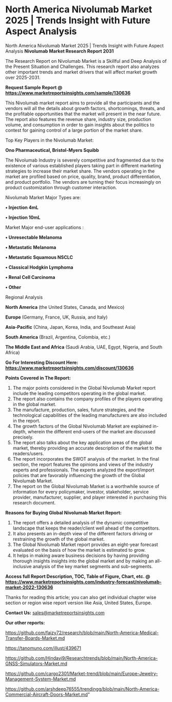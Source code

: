 # North America Nivolumab Market 2025 | Trends Insight with Future Aspect Analysis
 North America Nivolumab Market 2025 | Trends Insight with Future Aspect Analysis
<strong>Nivolumab Market Research Report 2031</strong>

The Research Report on Nivolumab Market is a Skillful and Deep Analysis of the Present Situation and Challenges. This research report also analyzes other important trends and market drivers that will affect market growth over 2025-2031.

<strong>Request Sample Report @ <a href=https://www.marketreportsinsights.com/sample/130636>https://www.marketreportsinsights.com/sample/130636</a></strong>

This Nivolumab market report aims to provide all the participants and the vendors will all the details about growth factors, shortcomings, threats, and the profitable opportunities that the market will present in the near future. The report also features the revenue share, industry size, production volume, and consumption in order to gain insights about the politics to contest for gaining control of a large portion of the market share.

Top Key Players in the Nivolumab Market:

<strong>Ono Pharmaceutical, Bristol-Myers Squibb</strong>

The Nivolumab Industry is severely competitive and fragmented due to the existence of various established players taking part in different marketing strategies to increase their market share. The vendors operating in the market are profiled based on price, quality, brand, product differentiation, and product portfolio. The vendors are turning their focus increasingly on product customization through customer interaction.

Nivolumab Market Major Types are:

<strong>• Injection 4mL

• Injection 10mL</strong>

Market Major end-user applications :

<strong>• Unresectable Melanoma

• Metastatic Melanoma

• Metastatic Squamous NSCLC

• Classical Hodgkin Lymphoma

• Renal Cell Carcinoma

• Other</strong>

Regional Analysis

</u><strong><b>North America</b></strong> (the United States, Canada, and Mexico)

<strong><b>Europe </b></strong>(Germany, France, UK, Russia, and Italy)

<strong><b>Asia-Pacific</b></strong> (China, Japan, Korea, India, and Southeast Asia)

<strong><b>South America</b></strong> (Brazil, Argentina, Colombia, etc.)

<strong><b>The Middle East and Africa</b></strong> (Saudi Arabia, UAE, Egypt, Nigeria, and South Africa)

<strong>Go For Interesting Discount Here: <a href=https://www.marketreportsinsights.com/discount/130636>https://www.marketreportsinsights.com/discount/130636</a></strong>

<strong>Points Covered in The Report:</strong>
<ol>
  <li>The major points considered in the Global Nivolumab Market report include the leading competitors operating in the global market.</li>
  <li>The report also contains the company profiles of the players operating in the global market.</li>
  <li>The manufacture, production, sales, future strategies, and the technological capabilities of the leading manufacturers are also included in the report.</li>
  <li>The growth factors of the Global Nivolumab Market are explained in-depth, wherein the different end-users of the market are discussed precisely.</li>
  <li>The report also talks about the key application areas of the global market, thereby providing an accurate description of the market to the readers/users.</li>
  <li>The report incorporates the SWOT analysis of the market. In the final section, the report features the opinions and views of the industry experts and professionals. The experts analyzed the export/import policies that are favorably influencing the growth of the Global Nivolumab Market.</li>
  <li>The report on the Global Nivolumab Market is a worthwhile source of information for every policymaker, investor, stakeholder, service provider, manufacturer, supplier, and player interested in purchasing this research document.</li>
</ol>
<strong>Reasons for Buying Global Nivolumab Market Report:</strong>

<ol>
  <li>The report offers a detailed analysis of the dynamic competitive landscape that keeps the reader/client well ahead of the competitors.</li>
  <li>It also presents an in-depth view of the different factors driving or restraining the growth of the global market.</li>
  <li>The Global Nivolumab Market report provides an eight-year forecast evaluated on the basis of how the market is estimated to grow.</li>
  <li>It helps in making aware business decisions by having providing thorough insights insights into the global market and by making an all-inclusive analysis of the key market segments and sub-segments.</li>
</ol>
<strong>Access full Report Description, TOC, Table of Figure, Chart, etc. @ <a href=https://www.marketreportsinsights.com/industry-forecast/nivolumab-market-2022-130636>https://www.marketreportsinsights.com/industry-forecast/nivolumab-market-2022-130636</a></strong>


Thanks for reading this article; you can also get individual chapter wise section or region wise report version like Asia, United States, Europe.

<strong>Contact Us:</strong>
sales@marketreportsinsights.com

<strong>Our other reports:</strong>

<a href=https://github.com/faizy72/research/blob/main/North-America-Medical-Transfer-Boards-Market.md>https://github.com/faizy72/research/blob/main/North-America-Medical-Transfer-Boards-Market.md</a>

<a href=https://tanomuno.com/illust/439671>https://tanomuno.com/illust/439671</a>

<a href=https://github.com/Hindavi9/Researchtrends/blob/main/North-America-GNSS-Simulators-Market.md>https://github.com/Hindavi9/Researchtrends/blob/main/North-America-GNSS-Simulators-Market.md</a>

<a href=https://github.com/cargo2301/Market-trend/blob/main/Europe-Jewelry-Management-System-Market.md>https://github.com/cargo2301/Market-trend/blob/main/Europe-Jewelry-Management-System-Market.md</a>

<a href=https://github.com/arshdeep76555/trendingg/blob/main/North-America-Commercial-Aircraft-Doors-Market.md>https://github.com/arshdeep76555/trendingg/blob/main/North-America-Commercial-Aircraft-Doors-Market.md</a>"
